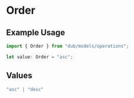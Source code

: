 # Order

## Example Usage

```typescript
import { Order } from "dub/models/operations";

let value: Order = "asc";
```

## Values

```typescript
"asc" | "desc"
```